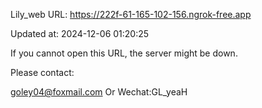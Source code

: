 Lily_web URL: https://222f-61-165-102-156.ngrok-free.app

Updated at: 2024-12-06 01:20:25

If you cannot open this URL, the server might be down.

Please contact: 

goley04@foxmail.com Or Wechat:GL_yeaH